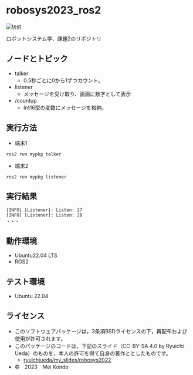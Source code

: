 # robosys2023_ros2
[![test](https://github.com/konnddo/robosys_ros2/actions/workflows/test.yml/badge.svg)](https://github.com/konnddo/robosys_ros2/actions/workflows/test.yml)

ロボットシステム学、課題2のリポジトリ

## ノードとトピック
 * talker
    * 0.5秒ごとに0から1ずつカウント。
 * listener
    * メッセージを受け取り、画面に数字として表示
 * /countup
    * Int16型の変数にメッセージを格納。

## 実行方法
 * 端末1
```
ros2 run mypkg talker
```
 * 端末2
```
ros2 run mypkg listener
```

## 実行結果
```
[INFO] [Listener]: Listen: 27
[INFO] [Listener]: Listen: 28
・・・
```

## 動作環境
 * Ubuntu22.04 LTS
 * ROS2

## テスト環境
 * Ubuntu 22.04

## ライセンス
 * このソフトウェアパッケージは，3条項BSDライセンスの下，再配布および使用が許可されます。
 * このパッケージのコードは，下記のスライド（CC-BY-SA 4.0 by Ryuichi Ueda）のものを，本人の許可を得て自身の著作ととしたものです。
   * [ryuichiueda/my_slides/robosys2022](https://github.com/ryuichiueda/my_slides/tree/master/robosys_2022)
 * ©　2023　Mei Kondo
